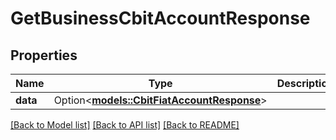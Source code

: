 # GetBusinessCbitAccountResponse

## Properties

Name | Type | Description | Notes
------------ | ------------- | ------------- | -------------
**data** | Option<[**models::CbitFiatAccountResponse**](CbitFiatAccountResponse.md)> |  | [optional]

[[Back to Model list]](../README.md#documentation-for-models) [[Back to API list]](../README.md#documentation-for-api-endpoints) [[Back to README]](../README.md)


